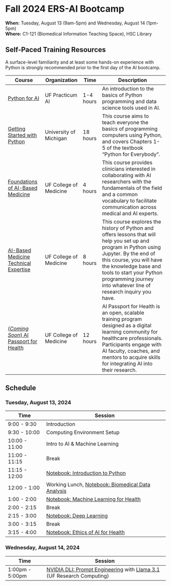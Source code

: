 # Fall 2024 ERS-AI Bootcamp
**When:** Tuesday, August 13 (9am-5pm) and Wednesday, August 14 (1pm-5pm)  
**Where:** C1-121 (Biomedical Information Teaching Space), HSC Library

## Self-Paced Training Resources
A surface-level familiarity and at least some hands-on experience with Python is strongly recommended prior to the first day of the AI bootcamp.

| Course | Organization | Time | Description |
| - | - | - | - |
| [Python for AI](https://practicumai.org/courses/python/) | UF Practicum AI | 1-4 hours | An introduction to the basics of Python programming and data science tools used in AI.
| [Getting Started with Python](https://github.com/PracticumAI/python) | University of Michigan | 18 hours | This course aims to teach everyone the basics of programming computers using Python, and covers Chapters 1-5 of the textbook “Python for Everybody”.
| [Foundations of AI-Based Medicine](https://reg.pwd.aa.ufl.edu/search/publicCourseSearchDetails.do?method=load&courseId=1152676&selectedProgramAreaId=1015758&selectedProgramStreamId=1016506) | UF College of Medicine | 4 hours | This course provides clinicians interested in collaborating with AI researchers with the fundamentals of the field and a common vocabulary to facilitate communication across medical and AI experts.
| [AI-Based Medicine Technical Expertise](https://reg.pwd.aa.ufl.edu/search/publicCourseSearchDetails.do?method=load&courseId=1969670&selectedProgramAreaId=1015758&selectedProgramStreamId=1016506) | UF College of Medicine | 8 hours | This course explores the history of Python and offers lessons that will help you set up and program in Python using Jupyter. By the end of this course, you will have the knowledge base and tools to start your Python programming journey into whatever line of research inquiry you have.
| [(*Coming Soon*) AI Passport for Health](https://com-ai-passport.sites.medinfo.ufl.edu) | UF College of Medicine | 12 hours | AI Passport for Health is an open, scalable training program designed as a digital learning community for healthcare professionals. Participants engage with AI faculty, coaches, and mentors to acquire skills for integrating AI into their research.

## Schedule

### Tuesday, August 13, 2024
| Time | Session |
| - | - |
| 9:00 - 9:30 | Introduction |
| 9:30 - 10:00 | Computing Environment Setup |
| 10:00 - 11:00 | Intro to AI & Machine Learning |
| 11:00 - 11:15 | Break |
| 11:15 - 12:00 | [Notebook: Introduction to Python](https://colab.research.google.com/github/uf-com-ai/ers2024/blob/main/notebooks/1_Introduction_to_Python.ipynb) |
| 12:00 - 1:00 | Working Lunch, [Notebook: Biomedical Data Analysis](https://colab.research.google.com/github/uf-com-ai/ers2024/blob/main/notebooks/2_Biomedical_Data_Analysis.ipynb) |
| 1:00 - 2:00 | [Notebook: Machine Learning for Health](https://colab.research.google.com/github/uf-com-ai/ers2024/blob/main/notebooks/3_Machine_Learning_for_Health.ipynb) |
| 2:00 - 2:15 | Break |
| 2:15 - 3:00 | [Notebook: Deep Learning](https://colab.research.google.com/github/uf-com-ai/ers2024/blob/main/notebooks/4_Introduction_to_Deep_Learning.ipynb) |
| 3:00 - 3:15 | Break |
| 3:15 - 4:00 | [Notebook: Ethics of AI for Health](https://colab.research.google.com/github/uf-com-ai/ers2024/blob/main/notebooks/5_Medical_AI_Ethics.ipynb) |

### Wednesday, August 14, 2024
| Time | Session |
| - | - |
| 1:00pm - 5:00pm | [NVIDIA DLI: Prompt Engineering](https://learn.nvidia.com/courses/course-detail?course_id=course-v1:DLI+S-FX-12+V1) with [Llama 3.1](https://llama.meta.com) (UF Research Computing)

